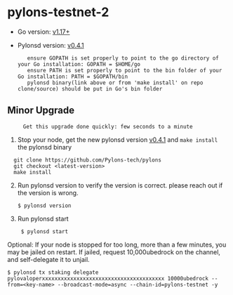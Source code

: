 # pylons-testnet-2

- Go version: [v1.17+](https://golang.org/dl/)
- Pylonsd version: [v0.4.1](https://github.com/Pylons-tech/pylons/releases/tag/v0.4.1)

         ensure GOPATH is set properly to point to the go directory of your Go installation: GOPATH = $HOME/go
         ensure PATH is set properly to point to the bin folder of your Go installation: PATH = $GOPATH/bin
         pylonsd binary(link above or from 'make install' on repo clone/source) should be put in Go's bin folder

## Minor Upgrade

         Get this upgrade done quickly: few seconds to a minute 

1. Stop your node, get the new pylonsd version [v0.4.1](https://github.com/Pylons-tech/pylons/releases/tag/v0.4.1) and `make install` the pylonsd binary

  ```shell
    git clone https://github.com/Pylons-tech/pylons
    git checkout <latest-version>
    make install
 ``` 
 
2. Run pylonsd version to verify the version is correct.  please reach out if the version is wrong.

   ```shell
   $ pylonsd version
   ``` 

3. Run pylonsd start

   ```shell
    $ pylonsd start

   ```

   
  Optional: If your node is stopped for too long, more than a few minutes, you may be jailed on restart. If jailed, request 10,000ubedrock on the channel, and self-delegate it to unjail.


   ```shell
   $ pylonsd tx staking delegate pylovaloperxxxxxxxxxxxxxxxxxxxxxxxxxxxxxxxxxxxxxxx 10000ubedrock --from=<key-name> --broadcast-mode=async --chain-id=pylons-testnet -y
   ```
 
